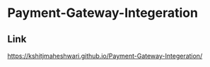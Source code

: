 # Payment-Gateway-Integeration

## Link
https://kshitjmaheshwari.github.io/Payment-Gateway-Integeration/
